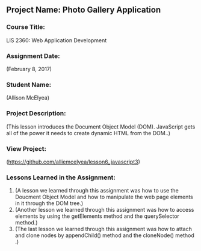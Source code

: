 ## Project Name:  Photo Gallery Application

### Course Title:
LIS 2360:  Web Application Development

### Assignment Date:  
(February 8, 2017)

### Student Name:  
(Allison McElyea)

### Project Description:
(This lesson introduces the Document Object Model (DOM).  JavaScript gets all of the power it needs to create dynamic HTML from the DOM..)

### View Project:
(https://github.com/alliemcelyea/lesson6_javascript3)

### Lessons Learned in the Assignment:
1. (A lesson we learned through this assignment was how to use the Doucment Object Model and how to manipulate the web page elements in it through the DOM tree.)
2. (Another lesson we learned through this assignment was how to access elements by using the getElements method and the querySelector method.)
3. (The last lesson we learned through this assignment was how to attach and clone nodes by appendChild() method and the cloneNode() method .)
